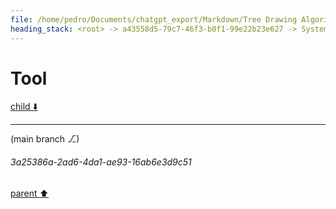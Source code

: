 ```yaml
---
file: /home/pedro/Documents/chatgpt_export/Markdown/Tree Drawing Algorithm Search.md
heading_stack: <root> -> a43558d5-79c7-46f3-b0f1-99e22b23e627 -> System -> 33a42fa2-b0b3-46e8-9bf2-85d30cb3a9c5 -> System -> aaa27982-f850-4f45-aae3-545df85f2ca8 -> User -> 46d6fb60-ab9d-4b86-ae8a-0855fecfae6f -> Assistant -> 0a675ec5-e45e-4ab5-8544-bc576ac53d73 -> Tool
---
```

# Tool

[child ⬇️](#3a25386a-2ad6-4da1-ae93-16ab6e3d9c51)

---

(main branch ⎇)
###### 3a25386a-2ad6-4da1-ae93-16ab6e3d9c51
[parent ⬆️](#0a675ec5-e45e-4ab5-8544-bc576ac53d73)
